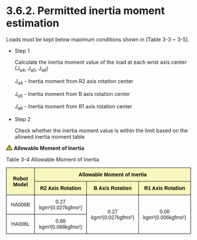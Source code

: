 ﻿# 3.6.2. Permitted inertia moment estimation

Loads must be kept below maximum conditions shown in [Table 3-3 ~ 3-5].

*	Step 1

    Calculate the inertia moment value of the load at each wrist axis center (J<sub>a4</sub>, J<sub>a5</sub>, J<sub>a6</sub>)

    J<sub>a4</sub> - Inertia moment from R2 axis rotation center

    J<sub>a5</sub> - Inertia moment from B axis rotation center

    J<sub>a6</sub> - Inertia moment from R1 axis rotation center

*	Step 2

    Check whether the inertia moment value is within the limit based on the allowed inertia moment table


![](../../_assets/작은주의표시.png) <b>Allowable Moment of Inertia</b>

Table 3-4 Allowable Moment of Inertia

<style type="text/css">
.tg  {border-collapse:collapse;border-spacing:0;}
.tg td{border-color:black;border-style:solid;border-width:1px;font-family:Arial, sans-serif;font-size:14px;
  overflow:hidden;padding:10px 5px;word-break:normal;}
.tg th{border-color:black;border-style:solid;border-width:1px;font-family:Arial, sans-serif;font-size:14px;
  font-weight:normal;overflow:hidden;padding:10px 5px;word-break:normal;}
.tg .tg-zegx{background-color:#f8f8be;color:#000000; font-weight:bold;text-align:center;vertical-align:middle}
.tg .tg-nrix{text-align:center;vertical-align:middle}
</style>
<table class="tg">
<thead>
  <tr>
    <th class="tg-zegx" rowspan="2">Robot Model</th>
    <th class="tg-zegx" colspan="3">Allowable Moment of Inertia</th>
  </tr>
  <tr>
    <th class="tg-zegx">R2 Axis Rotation</th>
    <th class="tg-zegx">B Axis Rotation</th>
    <th class="tg-zegx">R1 Axis Rotation</th>
  </tr>
</thead>
<tbody>
  <tr>
    <td class="tg-nrix">HA006B</td>
    <td class="tg-nrix">0.27 kgm²(0.027kgfms²)</td>
    <td class="tg-nrix" rowspan="2" >0.27 kgm²(0.027kgfms²)</td>
    <td class="tg-nrix" rowspan="2" >0.06 kgm²(0.006kgfms²)</td>
  </tr>
  <tr>
    <td class="tg-nrix">HA006L</td>
    <td class="tg-nrix">0.88 kgm²(0.088kgfms²)</td>
  </tr>
</tbody>
</table>